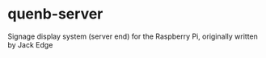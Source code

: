 quenb-server
============

Signage display system (server end) for the Raspberry Pi, originally written by Jack Edge
